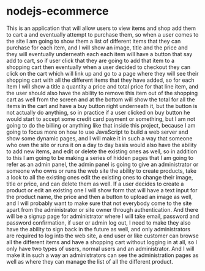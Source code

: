 # nodejs-ecommerce

This is an application that will allow users to view items and shop add them to cart a and eventually attempt to purchase them, so when a user comes to the site I am going to show them a list of different items that they can purchase for each item, and I will show an image, title and the price and they will eventually underneath each each item will have a button that say add to cart, so if user click that they are going to add that item to a shopping cart then eventually when a user decided to checkout they can click on the cart which will link up and go to a page where they will see their shopping cart with all the different items that they have added, so for each item I will show a title a quantity a price and total price for that line item, and the user should also have the ability to remove this item out of  the shopping cart as well from the screen and at the bottom will show the total for all the items in the cart and have a buy button right underneath it, but the button is not actually do anything, so in practice if a user clicked on buy button he would start to accept some credit card payment or something, but I am not going to do the billing or anything like that inside this project, because I am going to focus more on how to use JavaScript to build a web server and show some dynamic pages, and I will make it in such a way that someone who own the site or runs it on a day to day basis would also have the ability to add new items, and edit or delete the existing ones as well, so in addition to this I am going to be making a series of hidden pages that I am going to refer as an admin panel, the admin panel is going to give an administrator or someone who owns or runs the web site the ability to create products, take a look to all the existing ones edit the existing ones to change their image, title or price, and can delete them as well. If a user decides to create a product or edit an existing one I will show form that will have a text input for the product name, the price and then a button to upload an image as well, and I will probably want to make sure that not everybody come to the site apart from the administrator or site owner through authentication. And there will be a signup page for administrator where I will take email, password and password confirmation, if user or admin log out, I need to make they also have the ability to sign back in the future as well, and only administrators are required to log into the web site, a end user or like customer can browse all the different items and have a shopping cart without logging in at all, so I only have two types of users, normal users and an administrator. And I will make it in such a way an administrators can see the administration pages as well as where they can manage the list of all the different product.

